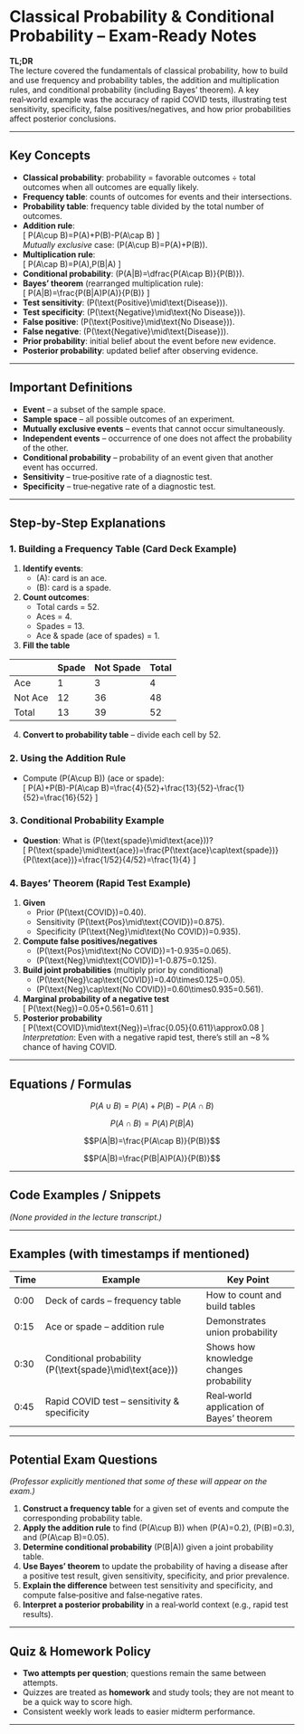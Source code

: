 # Classical Probability & Conditional Probability – Exam‑Ready Notes  

**TL;DR**  
The lecture covered the fundamentals of classical probability, how to build and use frequency and probability tables, the addition and multiplication rules, and conditional probability (including Bayes’ theorem). A key real‑world example was the accuracy of rapid COVID tests, illustrating test sensitivity, specificity, false positives/negatives, and how prior probabilities affect posterior conclusions.  

---

## Key Concepts
- **Classical probability**: probability = favorable outcomes ÷ total outcomes when all outcomes are equally likely.  
- **Frequency table**: counts of outcomes for events and their intersections.  
- **Probability table**: frequency table divided by the total number of outcomes.  
- **Addition rule**:  
  \[
  P(A\cup B)=P(A)+P(B)-P(A\cap B)
  \]  
  *Mutually exclusive* case: \(P(A\cup B)=P(A)+P(B)\).  
- **Multiplication rule**:  
  \[
  P(A\cap B)=P(A)\,P(B|A)
  \]  
- **Conditional probability**: \(P(A|B)=\dfrac{P(A\cap B)}{P(B)}\).  
- **Bayes’ theorem** (rearranged multiplication rule):  
  \[
  P(A|B)=\frac{P(B|A)P(A)}{P(B)}
  \]  
- **Test sensitivity**: \(P(\text{Positive}\mid\text{Disease})\).  
- **Test specificity**: \(P(\text{Negative}\mid\text{No Disease})\).  
- **False positive**: \(P(\text{Positive}\mid\text{No Disease})\).  
- **False negative**: \(P(\text{Negative}\mid\text{Disease})\).  
- **Prior probability**: initial belief about the event before new evidence.  
- **Posterior probability**: updated belief after observing evidence.  

---

## Important Definitions
- **Event** – a subset of the sample space.  
- **Sample space** – all possible outcomes of an experiment.  
- **Mutually exclusive events** – events that cannot occur simultaneously.  
- **Independent events** – occurrence of one does not affect the probability of the other.  
- **Conditional probability** – probability of an event given that another event has occurred.  
- **Sensitivity** – true‑positive rate of a diagnostic test.  
- **Specificity** – true‑negative rate of a diagnostic test.  

---

## Step‑by‑Step Explanations

### 1. Building a Frequency Table (Card Deck Example)
1. **Identify events**:  
   - \(A\): card is an ace.  
   - \(B\): card is a spade.  
2. **Count outcomes**:  
   - Total cards = 52.  
   - Aces = 4.  
   - Spades = 13.  
   - Ace & spade (ace of spades) = 1.  
3. **Fill the table**  

|          | Spade | Not Spade | Total |
|----------|-------|-----------|-------|
| Ace      | 1     | 3         | 4     |
| Not Ace  | 12    | 36        | 48    |
| Total    | 13    | 39        | 52    |

4. **Convert to probability table** – divide each cell by 52.  

### 2. Using the Addition Rule
- Compute \(P(A\cup B)\) (ace or spade):  
  \[
  P(A)+P(B)-P(A\cap B)=\frac{4}{52}+\frac{13}{52}-\frac{1}{52}=\frac{16}{52}
  \]

### 3. Conditional Probability Example
- **Question**: What is \(P(\text{spade}\mid\text{ace})\)?  
  \[
  P(\text{spade}\mid\text{ace})=\frac{P(\text{ace}\cap\text{spade})}{P(\text{ace})}=\frac{1/52}{4/52}=\frac{1}{4}
  \]

### 4. Bayes’ Theorem (Rapid Test Example)
1. **Given**  
   - Prior \(P(\text{COVID})=0.40\).  
   - Sensitivity \(P(\text{Pos}\mid\text{COVID})=0.875\).  
   - Specificity \(P(\text{Neg}\mid\text{No COVID})=0.935\).  
2. **Compute false positives/negatives**  
   - \(P(\text{Pos}\mid\text{No COVID})=1-0.935=0.065\).  
   - \(P(\text{Neg}\mid\text{COVID})=1-0.875=0.125\).  
3. **Build joint probabilities** (multiply prior by conditional)  
   - \(P(\text{Neg}\cap\text{COVID})=0.40\times0.125=0.05\).  
   - \(P(\text{Neg}\cap\text{No COVID})=0.60\times0.935=0.561\).  
4. **Marginal probability of a negative test**  
   \[
   P(\text{Neg})=0.05+0.561=0.611
   \]  
5. **Posterior probability**  
   \[
   P(\text{COVID}\mid\text{Neg})=\frac{0.05}{0.611}\approx0.08
   \]  
   *Interpretation*: Even with a negative rapid test, there’s still an ~8 % chance of having COVID.  

---

## Equations / Formulas

```math
P(A\cup B)=P(A)+P(B)-P(A\cap B)
```

```math
P(A\cap B)=P(A)\,P(B|A)
```

```math
P(A|B)=\frac{P(A\cap B)}{P(B)}
```

```math
P(A|B)=\frac{P(B|A)P(A)}{P(B)}
```

---

## Code Examples / Snippets
*(None provided in the lecture transcript.)*

---

## Examples (with timestamps if mentioned)

| Time | Example | Key Point |
|------|---------|-----------|
| 0:00 | Deck of cards – frequency table | How to count and build tables |
| 0:15 | Ace or spade – addition rule | Demonstrates union probability |
| 0:30 | Conditional probability \(P(\text{spade}\mid\text{ace})\) | Shows how knowledge changes probability |
| 0:45 | Rapid COVID test – sensitivity & specificity | Real‑world application of Bayes’ theorem |

---

## Potential Exam Questions  
*(Professor explicitly mentioned that some of these will appear on the exam.)*

1. **Construct a frequency table** for a given set of events and compute the corresponding probability table.  
2. **Apply the addition rule** to find \(P(A\cup B)\) when \(P(A)=0.2\), \(P(B)=0.3\), and \(P(A\cap B)=0.05\).  
3. **Determine conditional probability** \(P(B|A)\) given a joint probability table.  
4. **Use Bayes’ theorem** to update the probability of having a disease after a positive test result, given sensitivity, specificity, and prior prevalence.  
5. **Explain the difference** between test sensitivity and specificity, and compute false‑positive and false‑negative rates.  
6. **Interpret a posterior probability** in a real‑world context (e.g., rapid test results).  

---

## Quiz & Homework Policy  
- **Two attempts per question**; questions remain the same between attempts.  
- Quizzes are treated as **homework** and study tools; they are not meant to be a quick way to score high.  
- Consistent weekly work leads to easier midterm performance.  

---
